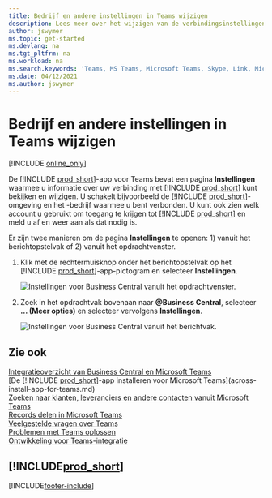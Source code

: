 ```yaml
---
title: Bedrijf en andere instellingen in Teams wijzigen
description: Lees meer over het wijzigen van de verbindingsinstellingen van Business Central vanuit Microsoft Teams.
author: jswymer
ms.topic: get-started
ms.devlang: na
ms.tgt_pltfrm: na
ms.workload: na
ms.search.keywords: 'Teams, MS Teams, Microsoft Teams, Skype, Link, Microsoft 365, settings, search'
ms.date: 04/12/2021
ms.author: jswymer
---
```


# <a name="changing-company-and-other-settings-in-teams"></a>Bedrijf en andere instellingen in Teams wijzigen

[!INCLUDE [online_only](includes/online_only.md)]

De [!INCLUDE [prod_short](includes/prod_short.md)]-app voor Teams bevat een pagina **Instellingen** waarmee u informatie over uw verbinding met [!INCLUDE [prod_short](includes/prod_short.md)] kunt bekijken en wijzigen. U schakelt bijvoorbeeld de [!INCLUDE [prod_short](includes/prod_short.md)]-omgeving en het -bedrijf waarmee u bent verbonden. U kunt ook zien welk account u gebruikt om toegang te krijgen tot [!INCLUDE [prod_short](includes/prod_short.md)] en meld u af en weer aan als dat nodig is.

Er zijn twee manieren om de pagina **Instellingen** te openen: 1) vanuit het berichtopstelvak of 2) vanuit het opdrachtvenster.

1. Klik met de rechtermuisknop onder het berichtopstelvak op het [!INCLUDE [prod_short](includes/prod_short.md)]-app-pictogram en selecteer **Instellingen**.

    ![Instellingen voor Business Central vanuit het opdrachtvenster.](media/teams-settings-message-box.png)

2. Zoek in het opdrachtvak bovenaan naar **@Business Central**, selecteer **... (Meer opties)** en selecteer vervolgens **Instellingen**.

   ![Instellingen voor Business Central vanuit het berichtvak.](media/teams-settings-command-box.png)

## <a name="see-also"></a>Zie ook

[Integratieoverzicht van Business Central en Microsoft Teams](across-teams-overview.md)  
[De [!INCLUDE [prod_short](includes/prod_short.md)]-app installeren voor Microsoft Teams](across-install-app-for-teams.md)  
[Zoeken naar klanten, leveranciers en andere contacten vanuit Microsoft Teams](across-search-contacts-teams.md)  
[Records delen in Microsoft Teams](across-working-with-teams.md)  
[Veelgestelde vragen over Teams](teams-faq.md)  
[Problemen met Teams oplossen](admin-teams-troubleshooting.md)  
[Ontwikkeling voor Teams-integratie](/dynamics365/business-central/dev-itpro/developer/devenv-develop-for-teams)  

## [!INCLUDE[prod_short](includes/free_trial_md.md)]  


[!INCLUDE[footer-include](includes/footer-banner.md)]
